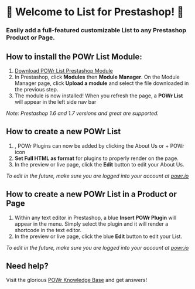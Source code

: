 # 🎉 Welcome to List for Prestashop! 🎉

### Easily add a full-featured customizable List to any Prestashop Product or Page.

## How to install the POWr List Module:
<ol>
  <li><a href="https://cdn.jsdelivr.net/gh/superpowr/powr_for_prestashop/powrlist.zip">Download POWr List Prestashop Module</a></li>
  <li>In Prestashop, click <b>Modules</b> then <b>Module Manager</b>. On the Module Manager page, click <b>Upload a module</b> and select the file downloaded in the previous step.</li>
  <li> The module is now installed! When you refresh the page, a <b>POWr List</b> will appear in the left side nav bar</li>
</ol>

<i>Note: Prestashop 1.6 and 1.7 versions and great are supported.</i>

## How to create a new POWr List
<ol>
	<li>, POWr Plugins can now be added by clicking the About Us or + POWr icon</li>
	<li><b>Set Full HTML as format</b> for plugins to properly render on the page.</li>
	<li>In the preview or live page, click the <b>Edit</b> button to edit your About Us.</li>
</ol>
<i>To edit in the future, make sure you are logged into your account at <a href="https://www.powr.io">powr.io</a></i>
<br/>

## How to create a new POWr List in a Product or Page
<ol>
	<li>Within any text editor in Prestashop, a blue <b>Insert POWr Plugin</b> will appear in the menu. Simply select the plugin and it will render a shortcode in the text editor.</li>
	<li>In the preview or live page, click the blue <b>Edit</b> button to edit your List.</li>
</ol>
<i>To edit in the future, make sure you are logged into your account at <a href="https://www.powr.io">powr.io</a></i>
<br/>


## Need help?
Visit the glorious [ POWr Knowledge Base](https://www.powr.io/knowledge-base) and get answers!
